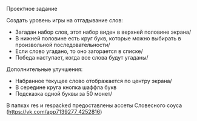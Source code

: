 
Проектное задание

Создать уровень игры на отгадывание слов: 

- Загадан набор слов, этот набор виден в верхней половине экрана\/
- В нижней половине есть круг букв, которые можно выбирать в произвольной последовательности\/
- Если слово угадано, то оно загорается в списке\/
- Победа наступает, когда все слова будут угаданы\/

Дополнительные улучшения:

- Набранное текущее слово отображается по центру экрана\/
- В середине круга кнопка шаффла букв
- Подсказка одной буквы за 50 монет\/

В папках res и respacked предоставлены ассеты Словесного соуса (https://vk.com/app7139277_4252816)
